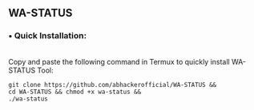 ## WA-STATUS

### • Quick Installation:
<br> Copy and paste the following command in Termux to quickly install WA-STATUS Tool:
```
git clone https://github.com/abhackerofficial/WA-STATUS &&
cd WA-STATUS && chmod +x wa-status &&
./wa-status

